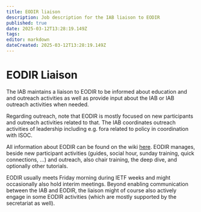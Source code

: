 ```yaml
---
title: EODIR liaison
description: Job description for the IAB liaison to EODIR
published: true
date: 2025-03-12T13:28:19.149Z
tags: 
editor: markdown
dateCreated: 2025-03-12T13:28:19.149Z
---
```


# EODIR Liaison

The IAB maintains a liaison to EODIR to be informed about education and and outreach activities as well as provide input about the IAB or IAB outreach activities when needed.

Regarding outreach, note that EODIR is mostly focused on new participants and outreach activities related to that. The IAB coordinates outreach activities of leadership including e.g. fora related to policy in coordination with ISOC.

All information about EODIR can be found on the wiki [here](group/eodir). EODIR manages, beside new participant activities (guides, social hour, sunday training, quick connections, ...) and outreach, also chair training, the deep dive, and optionally other tutorials.

EODIR usually meets Friday morning during IETF weeks and might occasionally also hold interim meetings. Beyond enabling communication between the IAB and EODIR, the liaison might of course also actively engage in some EODIR activities (which are mostly supported by the secretariat as well).